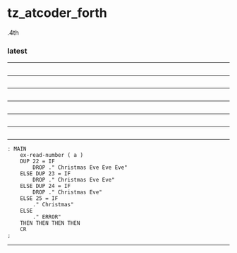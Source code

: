# tz_atcoder_forth

.4th

### latest

---
```

```
---
```

```
---
```

```
---
```

```
---
```

```
---
```

```
---
```
: MAIN
    ex-read-number ( a )
    DUP 22 = IF
        DROP ." Christmas Eve Eve Eve"
    ELSE DUP 23 = IF
        DROP ." Christmas Eve Eve"
    ELSE DUP 24 = IF
        DROP ." Christmas Eve"
    ELSE 25 = IF
        ." Christmas"
    ELSE
        ." ERROR"
    THEN THEN THEN THEN
    CR
;
```
---

